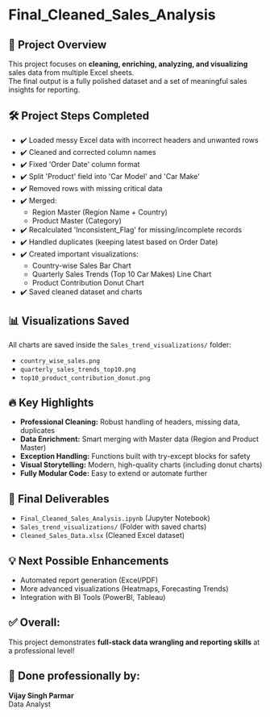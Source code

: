 
# Final_Cleaned_Sales_Analysis

## 📄 Project Overview
This project focuses on **cleaning, enriching, analyzing, and visualizing** sales data from multiple Excel sheets.  
The final output is a fully polished dataset and a set of meaningful sales insights for reporting.

## 🛠 Project Steps Completed
- ✔️ Loaded messy Excel data with incorrect headers and unwanted rows
- ✔️ Cleaned and corrected column names
- ✔️ Fixed 'Order Date' column format
- ✔️ Split 'Product' field into 'Car Model' and 'Car Make'
- ✔️ Removed rows with missing critical data
- ✔️ Merged:
  - Region Master (Region Name + Country)
  - Product Master (Category)
- ✔️ Recalculated 'Inconsistent_Flag' for missing/incomplete records
- ✔️ Handled duplicates (keeping latest based on Order Date)
- ✔️ Created important visualizations:
  - Country-wise Sales Bar Chart
  - Quarterly Sales Trends (Top 10 Car Makes) Line Chart
  - Product Contribution Donut Chart
- ✔️ Saved cleaned dataset and charts

## 📊 Visualizations Saved
All charts are saved inside the `Sales_trend_visualizations/` folder:
- `country_wise_sales.png`
- `quarterly_sales_trends_top10.png`
- `top10_product_contribution_donut.png`

## 🔥 Key Highlights
- **Professional Cleaning:** Robust handling of headers, missing data, duplicates
- **Data Enrichment:** Smart merging with Master data (Region and Product Master)
- **Exception Handling:** Functions built with try-except blocks for safety
- **Visual Storytelling:** Modern, high-quality charts (including donut charts)
- **Fully Modular Code:** Easy to extend or automate further

## 📂 Final Deliverables
- `Final_Cleaned_Sales_Analysis.ipynb` (Jupyter Notebook)
- `Sales_trend_visualizations/` (Folder with saved charts)
- `Cleaned_Sales_Data.xlsx` (Cleaned Excel dataset)

## 💡 Next Possible Enhancements
- Automated report generation (Excel/PDF)
- More advanced visualizations (Heatmaps, Forecasting Trends)
- Integration with BI Tools (PowerBI, Tableau)

## ✅ Overall:
This project demonstrates **full-stack data wrangling and reporting skills** at a professional level!

## 📢 Done professionally by:
**Vijay Singh Parmar**  
    Data Analyst
